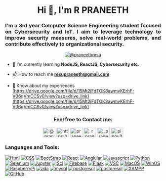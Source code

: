 <h1 align="center">Hi 👋, I'm R PRANEETH</h1>
<h3 align="justify">I'm a 3rd year Computer Science Engineering student focused on Cybersecurity and IoT. I aim to leverage technology to improve security measures, solve real-world problems, and contribute effectively to organizational security.</h3>

<p align="center"> <a href="https://twitter.com/@praneethresu" target="blank"><img src="https://img.shields.io/twitter/follow/@praneethresu?logo=twitter&style=for-the-badge" alt="@praneethresu" /></a> </p>

- 🌱 I’m currently learning **NodeJS, ReactJS, Cybersecurity etc.**

- 📫 How to reach me **resupraneeth@gmail.com**

- 📄 Know about my experiences [https://drive.google.com/file/d/15Mt2jFdTOK8awmvKErhF-V06qVmCCSv0/view?usp=drive_link](https://drive.google.com/file/d/15Mt2jFdTOK8awmvKErhF-V06qVmCCSv0/view?usp=drive_link)

<h3 align="center">Feel free to Contact me:</h3>
<p align="center">
<a href="https://twitter.com/@praneethresu" target="blank"><img align="center" src="https://raw.githubusercontent.com/rahuldkjain/github-profile-readme-generator/master/src/images/icons/Social/twitter.svg" alt="@praneethresu" height="30" width="40" /></a>
<a href="https://www.linkedin.com/in/r-praneeth-28ba7b252/" target="blank"><img align="center" src="https://raw.githubusercontent.com/rahuldkjain/github-profile-readme-generator/master/src/images/icons/Social/linked-in-alt.svg" alt="https://www.linkedin.com/in/r-praneeth-28ba7b252/" height="30" width="40" /></a>
<a href="https://kaggle.com/praneethresu" target="blank"><img align="center" src="https://raw.githubusercontent.com/rahuldkjain/github-profile-readme-generator/master/src/images/icons/Social/kaggle.svg" alt="praneethresu" height="30" width="40" /></a>
<a href="https://www.facebook.com/praneeth.resu/" target="blank"><img align="center" src="https://raw.githubusercontent.com/rahuldkjain/github-profile-readme-generator/master/src/images/icons/Social/facebook.svg" alt="r praneeth" height="30" width="40" /></a>
<a href="https://instagram.com/_praneeth_2509" target="blank"><img align="center" src="https://raw.githubusercontent.com/rahuldkjain/github-profile-readme-generator/master/src/images/icons/Social/instagram.svg" alt="_praneeth_2509" height="30" width="40" /></a>
<a href="https://www.leetcode.com/pingu2003" target="blank"><img align="center" src="https://raw.githubusercontent.com/rahuldkjain/github-profile-readme-generator/master/src/images/icons/Social/leet-code.svg" alt="pingu2003" height="30" width="40" /></a>
</p>

<h3 align="justify">Languages and Tools: </h3>

[![Html](https://img.shields.io/badge/HTML5-E34F26.svg?style=for-the-badge&logo=HTML5&logoColor=white)]()
[![CSS](https://img.shields.io/badge/CSS3-1572B6.svg?style=for-the-badge&logo=CSS3&logoColor=white)]()
[![BootStrap](https://img.shields.io/badge/Bootstrap-7952B3.svg?style=for-the-badge&logo=Bootstrap&logoColor=white)]()
[![React](https://img.shields.io/badge/React-61DAFB.svg?style=for-the-badge&logo=React&logoColor=black)]()
[![Anglular](https://img.shields.io/badge/Angular-0F0F11.svg?style=for-the-badge&logo=Angular&logoColor=white)]()
[![Javascript](https://img.shields.io/badge/JavaScript-F7DF1E.svg?style=for-the-badge&logo=JavaScript&logoColor=black)]()
[![Python](https://img.shields.io/badge/Python-3776AB.svg?style=for-the-badge&logo=Python&logoColor=white)]()
[![Selenium](https://img.shields.io/badge/Selenium-43B02A.svg?style=for-the-badge&logo=Selenium&logoColor=white)]()
[![Jupyter](https://img.shields.io/badge/Jupyter-F37626.svg?style=for-the-badge&logo=Jupyter&logoColor=white)]()
[![Sci](https://img.shields.io/badge/scikitlearn-F7931E.svg?style=for-the-badge&logo=scikit-learn&logoColor=white)]()
[![Firebase](https://img.shields.io/badge/Firebase-DD2C00.svg?style=for-the-badge&logo=Firebase&logoColor=white)]()
[![Flask](https://img.shields.io/badge/Flask-000000.svg?style=for-the-badge&logo=Flask&logoColor=white)]()
[![VSC](https://img.shields.io/badge/Visual%20Studio%20Code-007ACC.svg?style=for-the-badge&logo=Visual-Studio-Code&logoColor=white)]()
[![MacOS](https://img.shields.io/badge/macOS-000000.svg?style=for-the-badge&logo=macOS&logoColor=white)]()
[![WinOS](https://img.shields.io/badge/Windows-0078D4.svg?style=for-the-badge&logo=Windows&logoColor=white)]()
[![RaspberryPi](https://img.shields.io/badge/Raspberry%20Pi-A22846.svg?style=for-the-badge&logo=Raspberry-Pi&logoColor=white)]()
[![ada](https://img.shields.io/badge/Adafruit-000000.svg?style=for-the-badge&logo=Adafruit&logoColor=white)]()
[![mysql](https://img.shields.io/badge/MySQL-4479A1.svg?style=for-the-badge&logo=MySQL&logoColor=white)]()
[![postgresql](https://img.shields.io/badge/PostgreSQL-4169E1.svg?style=for-the-badge&logo=PostgreSQL&logoColor=white)]()
[![postgresql](https://img.shields.io/badge/PostgreSQL-4169E1.svg?style=for-the-badge&logo=PostgreSQL&logoColor=white)]()
[![XAMPP](https://img.shields.io/badge/XAMPP-FB7A24.svg?style=for-the-badge&logo=XAMPP&logoColor=white)]()
[![GitHub](https://img.shields.io/badge/GitHub-181717.svg?style=for-the-badge&logo=GitHub&logoColor=white)]()
